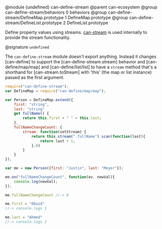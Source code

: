 @module {undefined} can-define-stream
@parent can-ecosystem
@group can-define-stream/behaviors 0 behaviors
@group can-define-stream/DefineMap.prototype 1 DefineMap.prototype
@group can-define-stream/DefineList.prototype 2 DefineList.prototype

Define property values using streams.  [can-stream](https://github.com/canjs/can-stream) is used internally
to provide the stream functionality.

@signature `undefined`

  The `can-define-stream` module doesn't export anything.  Instead it changes
  [can-define] to support the [can-define-stream.stream] behavior and
  [can-define/map/map] and [can-define/list/list] to have a `stream` method that's
  a shorthand for [can-stream.toStream] with 'this' (the map or list instance) passed as the first argument.

  ```js
  require("can-define-stream");
  var DefineMap = require("can-define/map/map");

  var Person = DefineMap.extend({
	  first: "string",
	  last: "string"
	  get fullName() {
		  return this.first + " " + this.last;
	  },
	  fullNameChangeCount: {
		  stream: function(setStream) {
			  return this.stream(".fullName").scan(function(last){
				  return last + 1;
			  },0)
		  }
	  }
  });

  var me = new Person({first: "Justin", last: "Meyer"});

  me.on("fullNameChangeCount", function(ev, newVal){
	  console.log(newVal);
  });

  me.fullNameChangeCount //-> 0

  me.first = "Obaid"
  //-> console.logs 1

  me.last = "Ahmed"
  //-> console.logs 2
  ```
